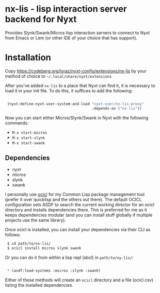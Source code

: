 # nx-lis - lisp interaction server backend for Nyxt

Provides Slynk/Swank/Micros lisp interaction servers to connect to Nyxt
from Emacs or Lem (or other IDE of your choice that has support).

# Installation

Copy https://codeberg.org/loraz/nyxt-config/extensions/nx-lis by your method
of choice to `~/.local/share/nyxt/extensions`

After you've added `nx-lis` to a place that Nyxt can find it, it is
necessary to load it in your init file. To do this, it suffices to add
the following:

```lisp

 (nyxt:define-nyxt-user-system-and-load "nyxt-user/nx-lis-proxy"
                                        :depends-on ("nx-lis"))
```

Now you can start either Micros/Slynk/Swank in Nyxt with the following commands:

 - `M-x start-micros`
 - `M-x start-slynk`
 - `M-x start-swank` 

## Dependencies

 - nyxt
 - micros
 - slynk
 - swank

  I personally use [ocicl](https://github.com/ocicl/ocicl) for my Common Lisp
package management tool (prefer it over quicklisp and the others out there). The default
OCICL configuration sets ASDF to search the current working director for an ocicl directory 
and installs dependencies there. This is preferred for me as it keeps dependencies modular 
(and you can install stuff globally if multiple projects use the same library).

Once ocicl is installed, you can install your dependencies via their CLI as follows:

```bash
 $ cd path/to/nx-lis/
 $ ocicl install micros slynk swank

```

Or you can do it from within a lisp repl (sbcl) in `path/to/ny-lis/`:

```lisp

 * (asdf:load-systems :micros :slynk :swank)

```

Either of these methods will create an `ocicl` directory and a file (ocicl.csv) listing
the installed dependencies.
